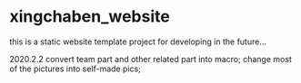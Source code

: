# xingchaben_website
this is a static website template project for developing in the future...



2020.2.2  convert team part and other related part into macro; change most of the pictures into self-made pics; 
